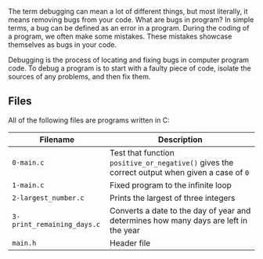 The term debugging can mean a lot of different things, but most literally, it means removing bugs from your code.
What are bugs in program?
In simple terms, a bug can be defined as an error in a program. During the coding of a program, we often make some mistakes. These mistakes showcase themselves as bugs in your code.

Debugging is the process of locating and fixing bugs in computer program code. To debug a program is to start with a faulty piece of code, isolate the sources of any problems, and then fix them.

## Files
All of the following files are programs written in C:

| Filename | Description |
| -------- | ----------- |
| `0-main.c` | Test that function `positive_or_negative()` gives the correct output when given a case of `0` |
| `1-main.c` | Fixed program to the infinite loop |
| `2-largest_number.c` | Prints the largest of three integers |
| `3-print_remaining_days.c` | Converts a date to the day of year and determines how many days are left in the year |
| `main.h` | Header file |
